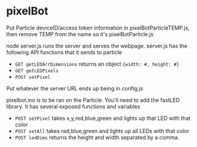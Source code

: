 # pixelBot

Put Particle deviceID/access token information in pixelBotParticleTEMP.js, then remove TEMP from the name so it's pixelBotParticle.js

node server.js runs the server and serves the webpage.
server.js has the following API functions that it sends to particle
- `GET getLEDArrDimensions` returns an object `{width: #, height: #}`
- `GET getLEDPixels`
- `POST setPixel`

Put whatever the server URL ends up being in config.js

pixelbot.ino is to be ran on the Particle. You'll need to add the fastLED library.
It has several exposed functions and variables
- `POST setPixel` takes x,y,red,blue,green and lights up that LED with that color
- `POST setAll` takes red,blue,green and lights up all LEDs with that color
- `POST ledDims` returns the height and width separated by a comma.